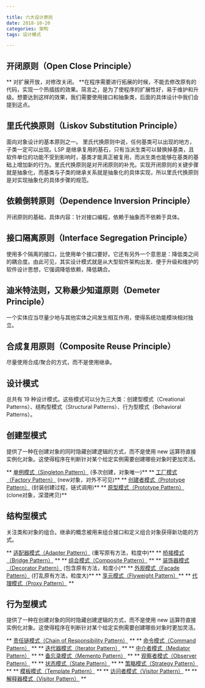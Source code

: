 ```yaml
---

title: 六大设计原则
date: 2018-10-20
categories: 架构
tags: 设计模式

---
```


## 开闭原则（Open Close Principle）
** 对扩展开放，对修改关闭。 **在程序需要进行拓展的时候，不能去修改原有的代码，实现一个热插拔的效果。简言之，是为了使程序的扩展性好，易于维护和升级。想要达到这样的效果，我们需要使用接口和抽象类，后面的具体设计中我们会提到这点。

## 里氏代换原则（Liskov Substitution Principle）
面向对象设计的基本原则之一。 里氏代换原则中说，任何基类可以出现的地方，子类一定可以出现。LSP 是继承复用的基石，只有当派生类可以替换掉基类，且软件单位的功能不受到影响时，基类才能真正被复用，而派生类也能够在基类的基础上增加新的行为。里氏代换原则是对开闭原则的补充。实现开闭原则的关键步骤就是抽象化，而基类与子类的继承关系就是抽象化的具体实现，所以里氏代换原则是对实现抽象化的具体步骤的规范。

## 依赖倒转原则（Dependence Inversion Principle）
开闭原则的基础，具体内容：针对接口编程，依赖于抽象而不依赖于具体。

## 接口隔离原则（Interface Segregation Principle）
使用多个隔离的接口，比使用单个接口要好。它还有另外一个意思是：降低类之间的耦合度。由此可见，其实设计模式就是从大型软件架构出发、便于升级和维护的软件设计思想，它强调降低依赖，降低耦合。

## 迪米特法则，又称最少知道原则（Demeter Principle）
一个实体应当尽量少地与其他实体之间发生相互作用，使得系统功能模块相对独立。

## 合成复用原则（Composite Reuse Principle）
尽量使用合成/聚合的方式，而不是使用继承。

## 设计模式
总共有 19 种设计模式。这些模式可以分为三大类：创建型模式（Creational Patterns）、结构型模式（Structural Patterns）、行为型模式（Behavioral Patterns）。

## 创建型模式
提供了一种在创建对象的同时隐藏创建逻辑的方式，而不是使用 new 运算符直接实例化对象。这使得程序在判断针对某个给定实例需要创建哪些对象时更加灵活。

** [单例模式（Singleton Pattern）](http://118.24.216.136:4000/2018/11/05/2018-11-05/) (多次创建，对象唯一)**
** [工厂模式（Factory Pattern）](http://118.24.216.136:4000/2018/11/04/2018-11-04/) (new对象，对外不可见)**
** [创建者模式（Prototype Pattern）](http://118.24.216.136:4000/2018/11/28/2018-11-28/) (封装创建过程，链式调用)**
** [原型模式（Prototype Pattern）](http://118.24.216.136:4000/2019/02/19/2019-02-19/) (clone对象，深潜拷贝)**

## 结构型模式
关注类和对象的组合。继承的概念被用来组合接口和定义组合对象获得新功能的方式。

** [适配器模式（Adapter Pattern）](http://118.24.216.136:4000/2018/11/06/2018-11-06/) (重写原有方法，粒度中)**
** [桥接模式（Bridge Pattern）](http://118.24.216.136:4000/2018/11/29/2018-11-29/) **
** [组合模式（Composite Pattern）](http://118.24.216.136:4000/2018/12/03/2018-12-03/) **
** [装饰器模式（Decorator Pattern）](http://118.24.216.136:4000/2018/11/07/2018-11-07/) (包含原有方法，粒度小)**
** [外观模式（Facade Pattern）](http://118.24.216.136:4000/2018/11/09/2018-11-09/)  (打乱原有方法，粒度大)**
** [享元模式（Flyweight Pattern）](http://118.24.216.136:4000/2018/12/04/2018-12-04/)**
** [代理模式（Proxy Pattern）](http://118.24.216.136:4000/2018/11/08/2018-11-08/) **

## 行为型模式
提供了一种在创建对象的同时隐藏创建逻辑的方式，而不是使用 new 运算符直接实例化对象。这使得程序在判断针对某个给定实例需要创建哪些对象时更加灵活。

** [责任链模式（Chain of Responsibility Pattern）](http://118.24.216.136:4000/2018/12/06/2018-12-06/) **
** [命令模式（Command Pattern）](http://118.24.216.136:4000/2018/11/30/2018-11-30/) **
** [迭代器模式（Iterator Pattern）](http://118.24.216.136:4000/2018/11/13/2018-11-13/) **
** [中介者模式（Mediator Pattern）](http://118.24.216.136:4000/2018/12/02/2018-12-02/) **
** [备忘录模式（Memento Pattern）](http://118.24.216.136:4000/2018/12/01/2018-12-01/) **
** [观察者模式（Observer Pattern）](http://118.24.216.136:4000/2018/11/10/2018-11-10/) **
** [状态模式（State Pattern）](http://118.24.216.136:4000/2018/11/25/2018-11-25/) **
** [策略模式（Strategy Pattern）](http://118.24.216.136:4000/2018/12/05/2018-12-05/) **
** [模板模式（Template Pattern）](http://118.24.216.136:4000/2018/12/07/2018-12-07/) **
** [访问者模式（Visitor Pattern）](http://118.24.216.136:4000/2018/12/08/2018-12-08/) **
** [解释器模式（Visitor Pattern）](http://118.24.216.136:4000/2018/12/09/2018-12-09/) **
